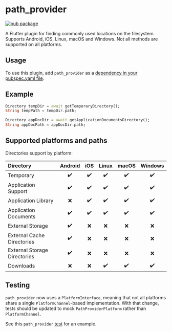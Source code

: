 # path_provider

[![pub package](https://img.shields.io/pub/v/path_provider.svg)](https://pub.dev/packages/path_provider)

A Flutter plugin for finding commonly used locations on the filesystem. 
Supports Android, iOS, Linux, macOS and Windows.
Not all methods are supported on all platforms.

## Usage

To use this plugin, add `path_provider` as a [dependency in your pubspec.yaml file](https://flutter.dev/docs/development/platform-integration/platform-channels).

## Example
```dart
Directory tempDir = await getTemporaryDirectory();
String tempPath = tempDir.path;

Directory appDocDir = await getApplicationDocumentsDirectory();
String appDocPath = appDocDir.path;
```

## Supported platforms and paths

Directories support by platform:

| Directory | Android | iOS | Linux | macOS | Windows |
| :--- | :---: | :---: | :---: | :---: | :---: |
| Temporary | ✔️ | ✔️ | ✔️ | ✔️ | ✔️ |
| Application Support | ✔️ | ✔️ | ✔️ | ✔️ | ✔️ |
| Application Library | ❌️ | ✔️ | ✔️ | ✔️ | ✔️ |
| Application Documents | ✔️ | ✔️ | ✔️ | ✔️ | ✔️ |
| External Storage | ✔️ | ❌ | ❌ | ❌️ | ❌️ |
| External Cache Directories | ✔️ | ❌ | ❌ | ❌️ | ❌️ |
| External Storage Directories | ✔️ | ❌ | ❌ | ❌️ | ❌️ |
| Downloads | ❌ | ❌ | ✔️ | ✔️ | ✔️ |

## Testing

`path_provider` now uses a `PlatformInterface`, meaning that not all platforms share a single `PlatformChannel`-based implementation.
With that change, tests should be updated to mock `PathProviderPlatform` rather than `PlatformChannel`.

See this `path_provider` [test](https://github.com/flutter/plugins/blob/master/packages/path_provider/path_provider/test/path_provider_test.dart) for an example.

